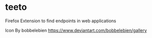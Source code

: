 # teeto
Firefox Extension to find endpoints in web applications






Icon By bobbelebien
https://www.deviantart.com/bobbelebien/gallery
